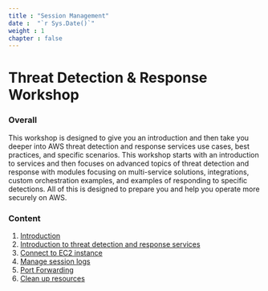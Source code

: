 ```yaml
---
title : "Session Management"
date :  "`r Sys.Date()`" 
weight : 1 
chapter : false
---
```

# Threat Detection & Response Workshop

### Overall
 This workshop is designed to give you an introduction and then take you deeper into AWS threat detection and response services use cases, best practices, and specific scenarios. This workshop starts with an introduction to services and then focuses on advanced topics of threat detection and response with modules focusing on multi-service solutions, integrations, custom orchestration examples, and examples of responding to specific detections. All of this is designed to prepare you and help you operate more securely on AWS.

<!-- ![ConnectPrivate](/images/arc-log.png)  -->

### Content
 1. [Introduction ](1-Workshop-Instructions/)
 2. [Introduction to threat detection and response services](2-Introduction-to-threat-detection-and-response-services/)
 3. [Connect to EC2 instance](3-accessibilitytoinstances/)
 4. [Manage session logs](4-s3log/)
 5. [Port Forwarding](5-Portfwd/)
 6. [Clean up resources](6-cleanup/)
